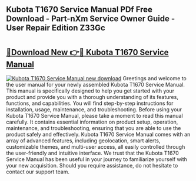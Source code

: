 ## Kubota T1670 Service Manual PDf Free Download - Part-nXm Service Owner Guide - User Repair Edition Z33Gc

# <h2><a href="http://bc94513.oget.top/?id=Kubota+T1670+Service+Manual">🔗Download New 👉🔴 Kubota T1670 Service Manual</a></h2>

[![Kubota T1670 Service Manual new download](https://i.imgur.com/5g1atiW.png)](http://bc94513.oget.top/?id=Kubota+T1670+Service+Manual)
Greetings and welcome to the user manual for your newly assembled Kubota T1670 Service Manual. This manual is specifically designed to help you get started with your product and provide you with a thorough understanding of its features, functions, and capabilities. You will find step-by-step instructions for installation, usage, maintenance, and troubleshooting. Before using your Kubota T1670 Service Manual, please take a moment to read this manual carefully. It contains essential information on product setup, operation, maintenance, and troubleshooting, ensuring that you are able to use the product safely and effectively. Kubota T1670 Service Manual comes with an array of advanced features, including geolocation, smart alerts, customizable themes, and multi-user access, all easily controlled through the user-friendly and intuitive interface. We trust that the Kubota T1670 Service Manual has been useful in your journey to familiarize yourself with your new acquisition. Should you require assistance, do not hesitate to contact our support team.
